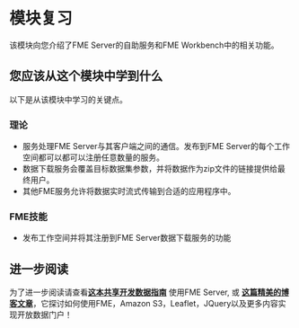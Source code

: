 # 模块复习

该模块向您介绍了FME Server的自助服务和FME Workbench中的相关功能。

## 您应该从这个模块中学到什么 ##

以下是从该模块中学习的关键点。

### 理论 ###

- 服务处理FME Server与其客户端之间的通信。发布到FME Server的每个工作空间都可以都可以注册任意数量的服务。
- 数据下载服务会覆盖目标数据集参数，并将数据作为zip文件的链接提供给最终用户。
- 其他FME服务允许将数据实时流式传输到合适的应用程序中。

### FME技能 ###

- 发布工作空间并将其注册到FME Server数据下载服务的功能

## 进一步阅读 ##

为了进一步阅读请查看[**这本共享开发数据指南**](http://blog.safe.com/2016/05/open-data-portals/) 使用FME Server, 或 [**这篇精美的博客文章**](http://blog.safe.com/2016/05/how-to-build-a-data-downloader-with-leaflet-and-fme-cloud/)，它探讨如何使用FME，Amazon S3，Leaflet，JQuery以及更多内容实现开放数据门户！
